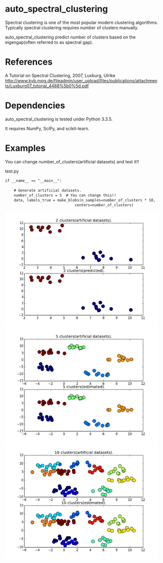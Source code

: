 auto_spectral_clustering
==========
Spectral clustering is one of the most popular modern clustering algorithms.
  Typically spectral clustering requires number of clusters manually.

auto_spectral_clustering predict number of clusters based on the eigengap(often referred to as spectral gap).

References
==========
  A Tutorial on Spectral Clustering, 2007, Luxburg, Ulrike
  <http://www.kyb.mpg.de/fileadmin/user_upload/files/publications/attachments/Luxburg07_tutorial_4488%5b0%5d.pdf>

Dependencies
==========
auto_spectral_clustering is tested under Python 3.3.5.

It requires NumPy, SciPy, and scikit-learn.

Examples
==========
You can change number_of_clusters(artificial datasets) and test it!!

test.py
    
    if __name__ == "__main__":

        # Generate artificial datasets.
        number_of_clusters = 5  # You can change this!!
        data, labels_true = make_blobs(n_samples=number_of_clusters * 10,
                                    centers=number_of_clusters)

![Alt text](/fig/2.png "2 clusters")
![Alt text](/fig/5.png "5 clusters")
![Alt text](/fig/10.png "10 clusters")